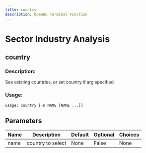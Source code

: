 ```yaml
---
title: country
description: OpenBB Terminal Function
---
```


# Sector Industry Analysis

## country

### Description: 

See existing countries, or set country if arg specified

### Usage: 
```python
usage: country [-n NAME [NAME ...]]
```

## Parameters

| Name | Description | Default | Optional | Choices |
| ---- | ----------- | ------- | -------- | ------- |
| name | country to select | None | False | None |


